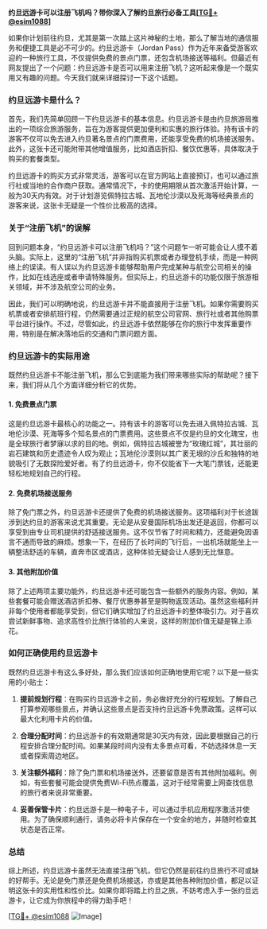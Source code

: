 **约旦远游卡可以注册飞机吗？带你深入了解约旦旅行必备工具[[TG💪+ @esim1088](https://t.me/s/esim1088)]**

如果你计划前往约旦，尤其是第一次踏上这片神秘的土地，那么了解当地的通信服务和便捷工具是必不可少的。约旦远游卡（Jordan Pass）作为近年来备受游客欢迎的一种旅行工具，不仅提供免费的景点门票，还包含机场接送等福利。但最近有网友提出了一个问题：约旦远游卡是否可以用来注册飞机？这听起来像是一个既实用又有趣的问题。今天我们就来详细探讨一下这个话题。

### 约旦远游卡是什么？

首先，我们先简单回顾一下约旦远游卡的基本信息。约旦远游卡是由约旦旅游局推出的一项综合旅游服务，旨在为游客提供更加便利和实惠的旅行体验。持有该卡的游客不仅可以免去进入约旦著名景点的门票费用，还能享受免费的机场接送服务。此外，这张卡还可能附带其他增值服务，比如酒店折扣、餐饮优惠等，具体取决于购买的套餐类型。

约旦远游卡的购买方式非常灵活，游客可以在官方网站上直接预订，也可以通过旅行社或当地的合作商户获取。通常情况下，卡的使用期限从首次激活开始计算，一般为30天内有效。对于计划游览佩特拉古城、瓦地伦沙漠以及死海等经典景点的游客来说，这张卡无疑是一个性价比极高的选择。

### 关于“注册飞机”的误解

回到问题本身，“约旦远游卡可以注册飞机吗？”这个问题乍一听可能会让人摸不着头脑。实际上，这里的“注册飞机”并非指购买机票或者办理登机手续，而是一种网络上的误读。有人误以为约旦远游卡能够帮助用户完成某种与航空公司相关的操作，比如在线选座或者申请特殊服务。但实际上，约旦远游卡的功能仅限于旅游相关领域，并不涉及航空公司的业务。

因此，我们可以明确地说，约旦远游卡并不能直接用于注册飞机。如果你需要购买机票或者安排航班行程，仍然需要通过正规的航空公司官网、旅行社或者其他购票平台进行操作。不过，尽管如此，约旦远游卡依然能够在你的旅行中发挥重要作用，特别是在解决落地后的交通和门票问题方面。

### 约旦远游卡的实际用途

既然约旦远游卡不能注册飞机，那么它到底能为我们带来哪些实际的帮助呢？接下来，我们将从几个方面详细分析它的优势。

#### 1. 免费景点门票

这是约旦远游卡最核心的功能之一。持有该卡的游客可以免去进入佩特拉古城、瓦地伦沙漠、死海等多个知名景点的门票费用。这些景点不仅是约旦的文化瑰宝，也是全球旅行者梦寐以求的目的地。例如，佩特拉古城被誉为“玫瑰红城”，其壮丽的岩石建筑和历史遗迹令人叹为观止；瓦地伦沙漠则以其广袤无垠的沙丘和独特的地貌吸引了无数探险爱好者。有了约旦远游卡，你不仅能省下一大笔门票钱，还能更轻松地规划自己的行程。

#### 2. 免费机场接送服务

除了免门票之外，约旦远游卡还提供了免费的机场接送服务。这项福利对于长途跋涉到达约旦的游客来说尤其重要。无论是从安曼国际机场出发还是返回，你都可以享受到由专业司机提供的舒适接送服务。这不仅节省了时间和精力，还能避免因语言不通而导致的麻烦。想象一下，在经历了长时间的飞行后，一出机场就能坐上一辆整洁舒适的车辆，直奔市区或酒店，这种体验无疑会让人感到无比惬意。

#### 3. 其他附加价值

除了上述两项主要功能外，约旦远游卡还可能包含一些额外的服务内容。例如，某些套餐可能会赠送酒店折扣券、餐厅优惠券甚至是购物返现活动。虽然这些福利并非每个使用者都能享受到，但它们确实增加了约旦远游卡的整体吸引力。对于喜欢尝试新鲜事物、追求高性价比旅行体验的人来说，这样的附加价值无疑是锦上添花。

### 如何正确使用约旦远游卡

既然约旦远游卡有这么多好处，那么我们应该如何正确地使用它呢？以下是一些实用的小贴士：

1. **提前规划行程**：在购买约旦远游卡之前，务必做好充分的行程规划。了解自己打算参观哪些景点，并确认这些景点是否支持约旦远游卡免票政策。这样可以最大化利用卡片的价值。
   
2. **合理分配时间**：约旦远游卡的有效期通常是30天内有效，因此要根据自己的行程安排合理分配时间。如果某段时间内没有太多景点可看，不妨选择休息一天或者探索周边地区。

3. **关注额外福利**：除了免门票和机场接送外，还要留意是否有其他附加福利。例如，有些套餐可能会提供免费Wi-Fi热点覆盖，这对于经常需要上网查找信息的旅行者来说非常重要。

4. **妥善保管卡片**：约旦远游卡是一种电子卡，可以通过手机应用程序激活并使用。为了确保顺利通行，请务必将卡片保存在一个安全的地方，并随时检查其状态是否正常。

### 总结

综上所述，约旦远游卡虽然无法直接注册飞机，但它仍然是前往约旦旅行不可或缺的好帮手。无论是免门票还是免费机场接送，亦或是其他各种附加价值，都足以证明这张卡的实用性和性价比。如果你即将踏上约旦之旅，不妨考虑入手一张约旦远游卡，让它成为你旅程中的得力助手吧！

[[TG💪+ @esim1088](https://t.me/s/esim1088) ![Image](https://i.postimg.cc/4NQfJmqS/Snipaste-2025-05-13-00-14-12.png)]